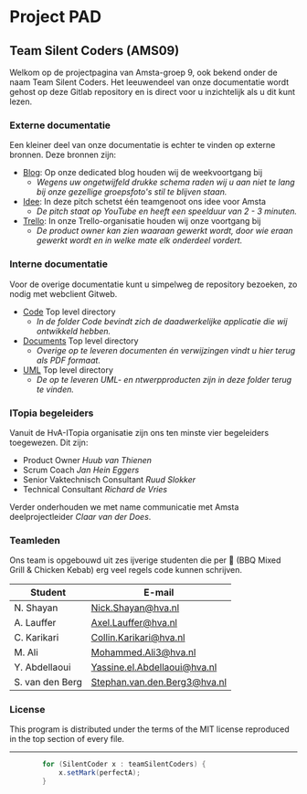 Project PAD
=

Team Silent Coders (AMS09)
-

Welkom op de projectpagina van Amsta-groep 9, ook bekend onder de naam Team Silent Coders. Het leeuwendeel van onze documentatie wordt gehost op deze Gitlab repository en is direct voor u inzichtelijk als u dit kunt lezen.

### Externe documentatie

Een kleiner deel van onze documentatie is echter te vinden op externe bronnen. Deze bronnen zijn:

- [Blog][]:	Op onze dedicated blog houden wij de weekvoortgang bij
  - *Wegens uw ongetwijfeld drukke schema raden wij u aan niet te lang bij onze gezellige groepsfoto's stil te blijven staan.*
- [Idee][]:	In deze pitch schetst één teamgenoot ons idee voor Amsta
  - *De pitch staat op YouTube en heeft een speelduur van 2 - 3 minuten.*
- [Trello][]:	In onze Trello-organisatie houden wij onze voortgang bij
  - *De product owner kan zien waaraan gewerkt wordt, door wie eraan gewerkt wordt en in welke mate elk onderdeel vordert.*

### Interne documentatie

Voor de overige documentatie kunt u simpelweg de repository bezoeken, zo nodig met webclient Gitweb.

+ [Code](Code) Top level directory
  - _In de folder Code bevindt zich de daadwerkelijke applicatie die wij ontwikkeld hebben._
+ [Documents](Documents) Top level directory
  - _Overige op te leveren documenten én verwijzingen vindt u hier terug als PDF formaat._
+ [UML](UML) Top level directory
  - _De op te leveren UML- en ntwerpproducten zijn in deze folder terug te vinden._

### ITopia begeleiders

Vanuit de HvA-ITopia organisatie zijn ons ten minste vier begeleiders toegewezen. Dit zijn:

* Product Owner *Huub van Thienen*
* Scrum Coach *Jan Hein Eggers*
* Senior Vaktechnisch Consultant *Ruud Slokker*
* Technical Consultant *Richard de Vries*

Verder onderhouden we met name communicatie met Amsta deelprojectleider *Claar van der Does*.

### Teamleden

Ons team is opgebouwd uit zes ijverige studenten die per :pizza: (BBQ Mixed Grill & Chicken Kebab) erg veel regels code kunnen schrijven.

| Student         | E-mail |
| --------        | -------- |
| N. Shayan       | Nick.Shayan@hva.nl |
| A. Lauffer      | Axel.Lauffer@hva.nl |
| C. Karikari     | Collin.Karikari@hva.nl |
| M. Ali          | Mohammed.Ali3@hva.nl |
| Y. Abdellaoui   | Yassine.el.Abdellaoui@hva.nl |
| S. van den Berg | Stephan.van.den.Berg3@hva.nl |

### License

This program is distributed under the terms of the MIT license reproduced in the top section of every file.

***

```java
		for (SilentCoder x : teamSilentCoders) {
			x.setMark(perfectA);
		}
```

[Blog]: https://tsc9.blogs.dmci.hva.nl
[Idee]: https://www.youtube.com/watch?v=MAjAdTStzQI
[Trello]: https://trello.com/pad09